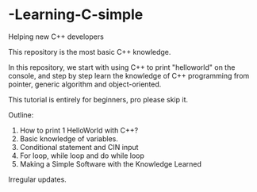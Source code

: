 # -Learning-C-simple
Helping new C++ developers

This repository is the most basic C++ knowledge.

In this repository, we start with using C++ to print "helloworld" on the console, and step by step learn the knowledge of C++ programming
from pointer, generic algorithm and object-oriented.

This tutorial is entirely for beginners, pro please skip it.

Outline:
1. How to print 1 HelloWorld with C++?
2. Basic knowledge of variables.
3. Conditional statement and CIN input
4. For loop, while loop and do while loop
5. Making a Simple Software with the Knowledge Learned



Irregular updates.
